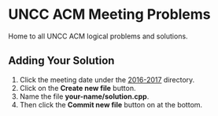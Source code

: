 # UNCC ACM Meeting Problems

Home to all UNCC ACM logical problems and solutions.

## Adding Your Solution

  1. Click the meeting date under the [2016-2017](https://github.com/uncc-acm/meeting-problems/tree/master/2016-2017) directory.
  2. Click on the **Create new file** button.
  3. Name the file **your-name/solution.cpp**.
  4. Then click the **Commit new file** button on at the bottom.
